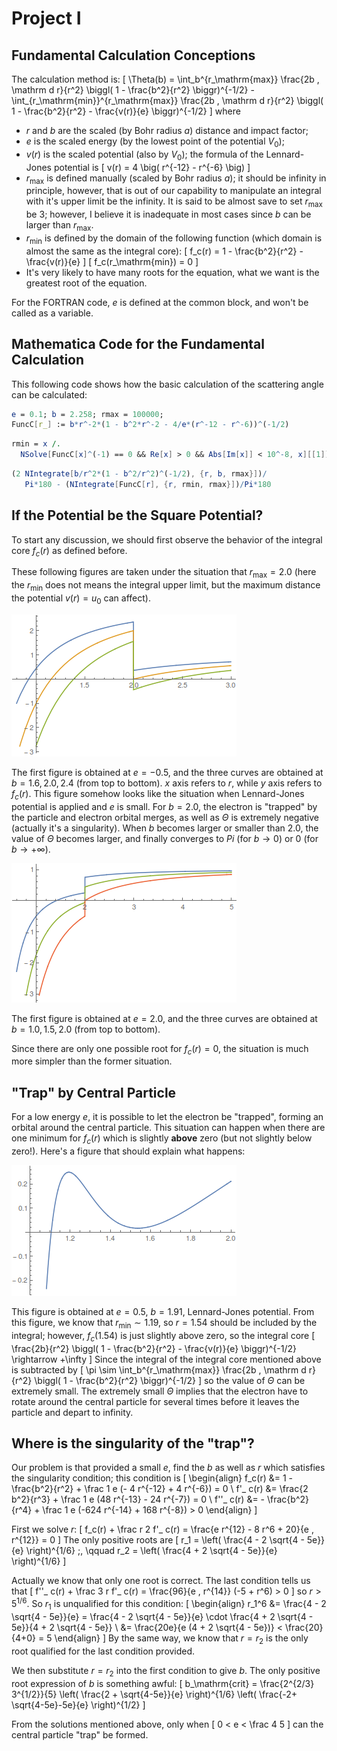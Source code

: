 # Project I

## Fundamental Calculation Conceptions

The calculation method is:
\[
\Theta(b) = \int_b^{r_\mathrm{max}} \frac{2b \, \mathrm d r}{r^2} \biggl( 1 - \frac{b^2}{r^2} \biggr)^{-1/2} -
\int_{r_\mathrm{min}}^{r_\mathrm{max}} \frac{2b \, \mathrm d r}{r^2} \biggl( 1 - \frac{b^2}{r^2} - \frac{v(r)}{e} \biggr)^{-1/2}
\]
where
* $r$ and $b$ are the scaled (by Bohr radius $a$) distance and impact factor;
* $e$ is the scaled energy (by the lowest point of the potential $V_0$);
* $v(r)$ is the scaled potential (also by $V_0$); the formula of the Lennard-Jones potential is
\[
v(r) = 4 \big( r^{-12} - r^{-6} \big)
\]
* $r_\mathrm{max}$ is defined manually (scaled by Bohr radius $a$); it should be infinity in principle, however, that is out of our capability to manipulate an integral with it's upper limit be the infinity. It is said to be almost save to set $r_\mathrm{max}$ be $3$; however, I believe it is inadequate in most cases since $b$ can be larger than $r_\mathrm{max}$.
* $r_\mathrm{min}$ is defined by the domain of the following function (which domain is almost the same as the integral core):
\[
f_c(r) = 1 - \frac{b^2}{r^2} - \frac{v(r)}{e}
\]
\[
f_c(r_\mathrm{min}) = 0
\]
* It's very likely to have many roots for the equation, what we want is the greatest root of the equation.

For the FORTRAN code, $e$ is defined at the common block, and won't be called as a variable.

## Mathematica Code for the Fundamental Calculation

This following code shows how the basic calculation of the scattering angle can be calculated:
```Mathematica
e = 0.1; b = 2.258; rmax = 100000;
FuncC[r_] := b*r^-2*(1 - b^2*r^-2 - 4/e*(r^-12 - r^-6))^(-1/2)
```
```Mathematica
rmin = x /.
  NSolve[FuncC[x]^(-1) == 0 && Re[x] > 0 && Abs[Im[x]] < 10^-8, x][[1]]
```
```Mathematica
(2 NIntegrate[b/r^2*(1 - b^2/r^2)^(-1/2), {r, b, rmax}])/
   Pi*180 - (NIntegrate[FuncC[r], {r, rmin, rmax}])/Pi*180
```

## If the Potential be the Square Potential?

To start any discussion, we should first observe the behavior of the integral core $f_c(r)$ as defined before.

These following figures are taken under the situation that $r_\mathrm{max} = 2.0$ (here the $r_\mathrm{min}$ does not means the integral upper limit, but the maximum distance the potential $v(r) = u_0$ can affect).

![](./Figure/Square-Potential-1.png)

The first figure is obtained at $e=-0.5$, and the three curves are obtained at $b= 1.6,2.0,2.4$ (from top to bottom). $x$ axis refers to $r$, while $y$ axis refers to $f_c(r)$. This figure somehow looks like the situation when Lennard-Jones potential is applied and $e$ is small. For $b=2.0$, the electron is "trapped" by the particle and electron orbital merges, as well as $\Theta$ is extremely negative (actually it's a singularity). When $b$ becomes larger or smaller than $2.0$, the value of $\Theta$ becomes larger, and finally converges to $Pi$ (for $b \rightarrow 0$) or $0$ (for $b \rightarrow +\infty$).

![](./Figure/Square-Potential-2.png)

The first figure is obtained at $e=2.0$, and the three curves are obtained at $b= 1.0,1.5,2.0$ (from top to bottom).

Since there are only one possible root for $f_c(r)=0$, the situation is much more simpler than the former situation.

## "Trap" by Central Particle

For a low energy $e$, it is possible to let the electron be "trapped", forming an orbital around the central particle. This situation can happen when there are one minimum for $f_c(r)$ which is slightly **above** zero (but not slightly below zero!). Here's a figure that should explain what happens:

![](./Figure/Trap.png)

This figure is obtained at $e=0.5$, $b=1.91$, Lennard-Jones potential. From this figure, we know that $r_\mathrm{min} \sim 1.19$, so $r=1.54$ should be included by the integral; however, $f_c(1.54)$ is just slightly above zero, so the integral core
\[
\frac{2b}{r^2} \biggl( 1 - \frac{b^2}{r^2} - \frac{v(r)}{e} \biggr)^{-1/2} \rightarrow +\infty
\]
Since the integral of the integral core mentioned above is subtracted by
\[
\pi \sim \int_b^{r_\mathrm{max}} \frac{2b \, \mathrm d r}{r^2} \biggl( 1 - \frac{b^2}{r^2} \biggr)^{-1/2}
\]
so the value of $\Theta$ can be extremely small. The extremely small $\Theta$ implies that the electron have to rotate around the central particle for several times before it leaves the particle and depart to infinity.


## Where is the singularity of the "trap"?

Our problem is that provided a small $e$, find the $b$ as well as $r$ which satisfies the singularity condition; this condition is
\[
\begin{align}
f_c(r) &= 1 - \frac{b^2}{r^2} + \frac 1 e (- 4 r^{-12} + 4 r^{-6}) = 0 \\
f'_ c(r) &= \frac{2 b^2}{r^3} + \frac 1 e (48 r^{-13} - 24 r^{-7}) = 0 \\
f''_ c(r) &= - \frac{b^2}{r^4} + \frac 1 e (-624 r^{-14} + 168 r^{-8}) > 0
\end{align}
\]

First we solve $r$:
\[
f_c(r) + \frac r 2 f'_ c(r) = \frac{e r^{12} - 8 r^6 + 20}{e \, r^{12}} = 0
\]
The only positive roots are
\[
r_1 = \left( \frac{4 - 2 \sqrt{4 - 5e}}{e} \right)^{1/6} \;, \qquad r_2 = \left( \frac{4 + 2 \sqrt{4 - 5e}}{e} \right)^{1/6}
\]

Actually we know that only one root is correct. The last condition tells us that
\[
f''_ c(r) + \frac 3 r f'_ c(r) = \frac{96}{e \, r^{14}} (-5 + r^6) > 0
\]
so $r > 5^{1/6}$. So $r_1$ is unqualified for this condition:
\[
\begin{align}
r_1^6 &= \frac{4 - 2 \sqrt{4 - 5e}}{e} = \frac{4 - 2 \sqrt{4 - 5e}}{e} \cdot \frac{4 + 2 \sqrt{4 - 5e}}{4 + 2 \sqrt{4 - 5e}} \\
&= \frac{20e}{e (4 + 2 \sqrt{4 - 5e})} < \frac{20}{4+0} = 5
\end{align}
\]
By the same way, we know that $r=r_2$ is the only root qualified for the last condition provided.

We then substitute $r=r_2$ into the first condition to give $b$. The only positive root expression of $b$ is something awful:
\[
b_\mathrm{crit} = \frac{2^{2/3} 3^{1/2}}{5} \left( \frac{2 + \sqrt{4-5e}}{e} \right)^{1/6} \left( \frac{-2+ \sqrt{4-5e}-5e}{e} \right)^{1/2}
\]

From the solutions mentioned above, only when
\[
0 < e < \frac 4 5
\]
can the central particle "trap" be formed.
